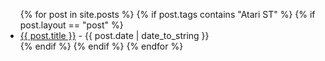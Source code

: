 <ul>
  {% for post in site.posts %}
  {% if post.tags contains "Atari ST" %}
  {% if post.layout == "post" %}
  <li>
      <a href="{{ post.url }}">{{ post.title }}</a> - {{ post.date | date_to_string }}
  </li>
  {% endif %}
  {% endif %}
  {% endfor %}
</ul>